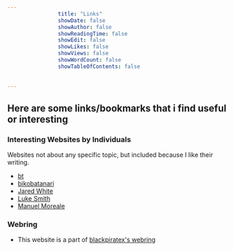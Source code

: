 ```yaml
---
                title: "Links"
                showDate: false
                showAuthor: false
                showReadingTime: false
                showEdit: false
                showLikes: false
                showViews: false
                showWordCount: false
                showTableOfContents: false
                
                
---
```


## Here are some links/bookmarks that i find useful or interesting




### Interesting Websites by Individuals
Websites not about any specific topic, but included because I like their writing.

- [bt](https://bt.ht/)
- [bikobatanari](https://bikobatanori.art)
- [Jared White](https://jaredwhite.com)
- [Luke Smith](https://lukesmith.xyz) 
- [Manuel Moreale](https://manuelmoreale.com) 

### Webring
- This website is a part of [blackpiratex's webring](https://webring.blackpiratex.com/)